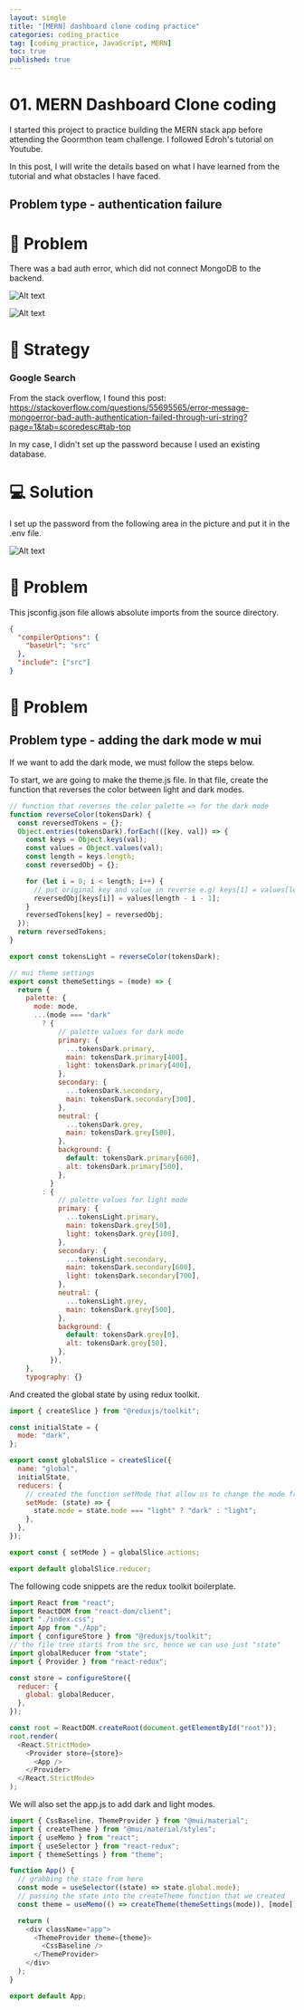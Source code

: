 ```yaml
---
layout: single
title: "[MERN] dashboard clone coding practice"
categories: coding_practice
tag: [coding_practice, JavaScript, MERN]
toc: true
published: true
---
```


# 01. MERN Dashboard Clone coding

I started this project to practice building the MERN stack app before attending the Goormthon team challenge. I followed Edroh's tutorial on Youtube.

In this post, I will write the details based on what I have learned from the tutorial and what obstacles I have faced.

## Problem type - authentication failure

# 🧩 Problem

There was a bad auth error, which did not connect MongoDB to the backend.

![Alt text](</images/2023-09-18-dashboard_MERN/Screenshot 2023-09-18 at 11.07.22 PM.png>)

![Alt text](</images/2023-09-18-dashboard_MERN/Screenshot 2023-09-18 at 11.09.17 PM.png>)

# 🎯 Strategy

### Google Search

From the stack overflow, I found this post:
https://stackoverflow.com/questions/55695565/error-message-mongoerror-bad-auth-authentication-failed-through-uri-string?page=1&tab=scoredesc#tab-top

In my case, I didn't set up the password because I used an existing database.

# 💻 Solution

I set up the password from the following area in the picture and put it in the .env file.

![Alt text](</images/2023-09-18-dashboard_MERN/Screenshot 2023-09-18 at 11.14.31 PM.png>)

# 🧩 Problem

This jsconfig.json file allows absolute imports from the source directory.

```json
{
  "compilerOptions": {
    "baseUrl": "src"
  },
  "include": ["src"]
}
```

# 🧩 Problem

## Problem type - adding the dark mode w mui

If we want to add the dark mode, we must follow the steps below.

To start, we are going to make the theme.js file. In that file, create the function that reverses the color between light and dark modes.

```js
// function that reverses the color palette => for the dark mode
function reverseColor(tokensDark) {
  const reversedTokens = {};
  Object.entries(tokensDark).forEach(([key, val]) => {
    const keys = Object.keys(val);
    const values = Object.values(val);
    const length = keys.length;
    const reversedObj = {};

    for (let i = 0; i < length; i++) {
      // put original key and value in reverse e.g) keys[1] = values[length - 1 - 1]
      reversedObj[keys[i]] = values[length - i - 1];
    }
    reversedTokens[key] = reversedObj;
  });
  return reversedTokens;
}

export const tokensLight = reverseColor(tokensDark);

// mui theme settings
export const themeSettings = (mode) => {
  return {
    palette: {
      mode: mode,
      ...(mode === "dark"
        ? {
            // palette values for dark mode
            primary: {
              ...tokensDark.primary,
              main: tokensDark.primary[400],
              light: tokensDark.primary[400],
            },
            secondary: {
              ...tokensDark.secondary,
              main: tokensDark.secondary[300],
            },
            neutral: {
              ...tokensDark.grey,
              main: tokensDark.grey[500],
            },
            background: {
              default: tokensDark.primary[600],
              alt: tokensDark.primary[500],
            },
          }
        : {
            // palette values for light mode
            primary: {
              ...tokensLight.primary,
              main: tokensDark.grey[50],
              light: tokensDark.grey[100],
            },
            secondary: {
              ...tokensLight.secondary,
              main: tokensDark.secondary[600],
              light: tokensDark.secondary[700],
            },
            neutral: {
              ...tokensLight.grey,
              main: tokensDark.grey[500],
            },
            background: {
              default: tokensDark.grey[0],
              alt: tokensDark.grey[50],
            },
          }),
    },
    typography: {}
```

And created the global state by using redux toolkit.

```js
import { createSlice } from "@reduxjs/toolkit";

const initialState = {
  mode: "dark",
};

export const globalSlice = createSlice({
  name: "global",
  initialState,
  reducers: {
    // created the function setMode that allow us to change the mode from dark to light(functions that change the global state)
    setMode: (state) => {
      state.mode = state.mode === "light" ? "dark" : "light";
    },
  },
});

export const { setMode } = globalSlice.actions;

export default globalSlice.reducer;
```

The following code snippets are the redux toolkit boilerplate.

```js
import React from "react";
import ReactDOM from "react-dom/client";
import "./index.css";
import App from "./App";
import { configureStore } from "@reduxjs/toolkit";
// the file tree starts from the src, hence we can use just "state"
import globalReducer from "state";
import { Provider } from "react-redux";

const store = configureStore({
  reducer: {
    global: globalReducer,
  },
});

const root = ReactDOM.createRoot(document.getElementById("root"));
root.render(
  <React.StrictMode>
    <Provider store={store}>
      <App />
    </Provider>
  </React.StrictMode>
);
```

We will also set the app.js to add dark and light modes.

```js
import { CssBaseline, ThemeProvider } from "@mui/material";
import { createTheme } from "@mui/material/styles";
import { useMemo } from "react";
import { useSelector } from "react-redux";
import { themeSettings } from "theme";

function App() {
  // grabbing the state from here
  const mode = useSelector((state) => state.global.mode);
  // passing the state into the createTheme function that we created
  const theme = useMemo(() => createTheme(themeSettings(mode)), [mode]);

  return (
    <div className="app">
      <ThemeProvider theme={theme}>
        <CssBaseline />
      </ThemeProvider>
    </div>
  );
}

export default App;
```
